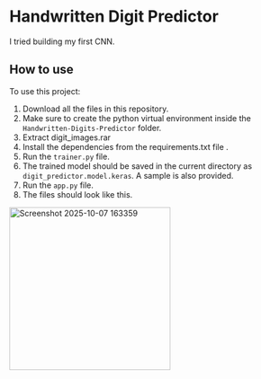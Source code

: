 # Handwritten Digit Predictor

I tried building my first CNN.


## How to use

To use this project:

1) Download all the files in this repository.
2) Make sure to create the python virtual environment inside the `Handwritten-Digits-Predictor` folder.
3) Extract digit_images.rar
4) Install the dependencies from the requirements.txt file .
5) Run the `trainer.py` file.
6) The trained model should be saved in the current directory as `digit_predictor.model.keras`. A sample is also provided.
7) Run the `app.py` file.
8) The files should look like this.
<img width="286" height="290" alt="Screenshot 2025-10-07 163359" src="https://github.com/user-attachments/assets/1fe70b78-da0c-4abd-8861-fc8a29f64195" />
